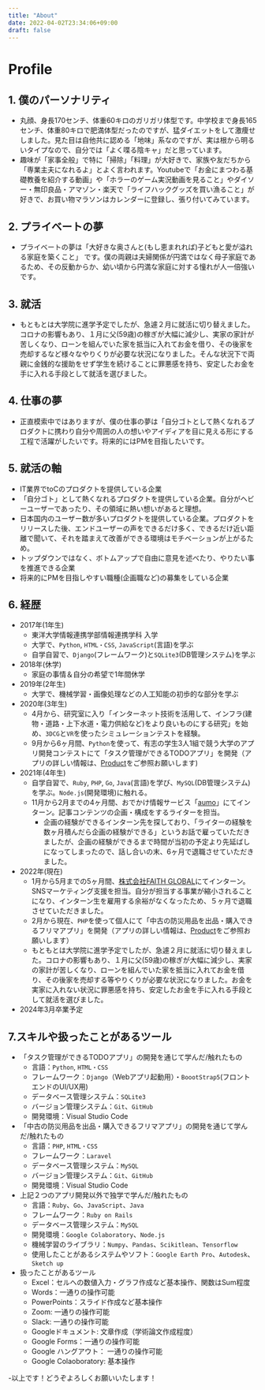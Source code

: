 ```yaml
---
title: "About"
date: 2022-04-02T23:34:06+09:00
draft: false
---
```

# Profile

## 1. 僕のパーソナリティ
- 丸顔、身長170センチ、体重60キロのガリガリ体型です。中学校まで身長165センチ、体重80キロで肥満体型だったのですが、猛ダイエットをして激痩せしました。見た目は自他共に認める「地味」系なのですが、実は根から明るいタイプなので、自分では「よく喋る陰キャ」だと思っています。
- 趣味が「家事全般」で特に「掃除」「料理」が大好きで、家族や友だちから「専業主夫になれるよ」とよく言われます。Youtubeで「お金にまつわる基礎教養を紹介する動画」や「ホラーのゲーム実況動画を見ること」やダイソー・無印良品・アマゾン・楽天で「ライフハックグッズを買い漁ること」が好きで、お買い物マラソンはカレンダーに登録し、張り付いてみています。

## 2. プライベートの夢
- プライベートの夢は「大好きな奥さんと(もし恵まれれば)子どもと愛が溢れる家庭を築くこと」 です。僕の両親は夫婦関係が円満ではなく母子家庭であるため、その反動からか、幼い頃から円満な家庭に対する憧れが人一倍強いです。

## 3. 就活
- もともとは大学院に進学予定でしたが、急遽２月に就活に切り替えました。コロナの影響もあり、１月に父(59歳)の稼ぎが大幅に減少し、実家の家計が苦しくなり、ローンを組んでいた家を抵当に入れてお金を借り、その後家を売却するなど様々なやりくりが必要な状況になりました。そんな状況下で両親に金銭的な援助をせず学生を続けることに罪悪感を持ち、安定したお金を手に入れる手段として就活を選びました。

## 4. 仕事の夢
- 正直模索中ではありますが、僕の仕事の夢は「自分ゴトとして熱くなれるプロダクトに携わり自分や周囲の人の想いやアイディアを目に見える形にする工程で活躍がしたいです。将来的にはPMを目指したいです。

## 5. 就活の軸
- IT業界でtoCのプロダクトを提供している企業
- 「自分ゴト」として熱くなれるプロダクトを提供している企業。自分がヘビーユーザーであったり、その領域に熱い想いがあると理想。
- 日本国内のユーザー数が多いプロダクトを提供している企業。プロダクトをリリースした後、エンドユーザーの声をできるだけ多く、できるだけ近い距離で聞いて、それを踏まえて改善ができる環境はモチベーションが上がるため。
- トップダウンではなく、ボトムアップで自由に意見を述べたり、やりたい事を推進できる企業
- 将来的にPMを目指しやすい職種(企画職など)の募集をしている企業

## 6. 経歴
- 2017年(1年生)
  - 東洋大学情報連携学部情報連携学科 入学
  - 大学で、`Python`, `HTML・CSS`, `JavaScript`(言語)を学ぶ
  - 自学自習で、`Django`(フレームワーク)と`SQLite3`(DB管理システム)を学ぶ
- 2018年(休学)
  - 家庭の事情＆自分の希望で1年間休学
- 2019年(2年生)
  - 大学で、機械学習・画像処理などの人工知能の初歩的な部分を学ぶ
- 2020年(3年生)
  - 4月から、研究室に入り「インターネット技術を活用して、インフラ(建物・道路・上下水道・電力供給など)をより良いものにする研究」を始め、`3DCG`と`VR`を使ったシミュレーションテストを経験。
  - 9月から6ヶ月間、`Python`を使って、有志の学生3人1組で競う大学のアプリ開発コンテストにて「タスク管理ができるTODOアプリ」を開発（アプリの詳しい情報は、[Product](https://archeron-12360.github.io/profile/product)をご参照お願いします)
- 2021年(4年生)
  - 自学自習で、`Ruby`, `PHP`, `Go`, `Java`(言語)を学び、`MySQL`(DB管理システム)を学ぶ。`Node.js`(開発環境)に触れる。
  - 11月から2月までの4ヶ月間、おでかけ情報サービス「[aumo](https://aumo.jp/)」にてインターン。記事コンテンツの企画・構成をするライターを担当。
    - 企画の経験ができるインターン先を探しており、「ライターの経験を数ヶ月積んだら企画の経験ができる」というお話で雇っていただきましたが、企画の経験ができるまで時間が当初の予定より先延ばしになってしまったので、話し合いの末、6ヶ月で退職させていただきました。
- 2022年(現在)
  - 1月から5月までの5ヶ月間、[株式会社FAITH GLOBAL](https://faithinc.jp/)にてインターン。SNSマーケティング支援を担当。自分が担当する事業が縮小されることになり、インターン生を雇用する余裕がなくなったため、５ヶ月で退職させていただきました。
  - 2月から現在、`PHP`を使って個人にて「中古の防災用品を出品・購入できるフリマアプリ」を開発（アプリの詳しい情報は、[Product](https://archeron-12360.github.io/profile/product)をご参照お願いします）
  - もともとは大学院に進学予定でしたが、急遽２月に就活に切り替えました。コロナの影響もあり、１月に父(59歳)の稼ぎが大幅に減少し、実家の家計が苦しくなり、ローンを組んでいた家を抵当に入れてお金を借り、その後家を売却する等やりくりが必要な状況になりました。お金を実家に入れない状況に罪悪感を持ち、安定したお金を手に入れる手段として就活を選びました。
- 2024年3月卒業予定

## 7.スキルや扱ったことがあるツール
- 「タスク管理ができるTODOアプリ」の開発を通じて学んだ/触れたもの
  - 言語：`Python`, `HTML・CSS`
  - フレームワーク：`Django`（Webアプリ起動用）・`BoootStrap5`(フロントエンドのUI/UX用)
  - データベース管理システム：`SQLite3`
  - バージョン管理システム：`Git`、`GitHub`
  - 開発環境：Visual Studio Code
- 「中古の防災用品を出品・購入できるフリマアプリ」の開発を通じて学んだ/触れたもの
  - 言語：`PHP`, `HTML・CSS`
  - フレームワーク：`Laravel`
  - データベース管理システム：`MySQL`
  - バージョン管理システム：`Git`、`GitHub`
  - 開発環境：Visual Studio Code
- 上記２つのアプリ開発以外で独学で学んだ/触れたもの
  - 言語：`Ruby`、`Go`、`JavaScript`、`Java`
  - フレームワーク：`Ruby on Rails`
  - データベース管理システム：`MySQL`
  - 開発環境：`Google Colaboratory`、`Node.js`
  - 機械学習のライブラリ：`Numpy`、`Pandas`、`Scikitlean`、`Tensorflow`
  - 使用したことがあるシステムやソフト：`Google Earth Pro`、`Autodesk`、`Sketch up`
- 扱ったことがあるツール
  - Excel：セルへの数値入力・グラフ作成など基本操作、関数はSum程度
  - Words：一通りの操作可能
  - PowerPoints：スライド作成など基本操作
  - Zoom: 一通りの操作可能
  - Slack: 一通りの操作可能
  - Googleドキュメント: 文章作成（学術論文作成程度）
  - Google Forms：一通りの操作可能
  - Google ハングアウト： 一通りの操作可能
  - Google Colaoboratory: 基本操作

-以上です！どうぞよろしくお願いいたします！